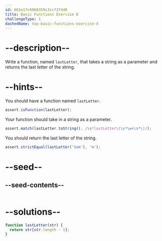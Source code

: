 ```yaml
---
id: 661e17c6068359c3ccf2f4d8
title: Basic Functions Exercise D
challengeType: 1
dashedName: top-basic-functions-exercise-d
---
```


# --description--

Write a function, named `lastLetter`, that takes a string as a parameter and returns the last letter of the string.

# --hints--

You should have a function named `lastLetter`.

```js
assert.isFunction(lastLetter);
```

Your function should take in a string as a parameter. 

```js
assert.match(lastLetter.toString(), /\s*lastLetter\(\s*\w+\s*\)/);
```

You should return the last letter of the string.

```js
assert.strictEqual(lastLetter('Sem'), 'm');
```


# --seed--

## --seed-contents--

```js

```

# --solutions--

```js
function lastLetter(str) {
  return str[str.length - 1];
}
```
